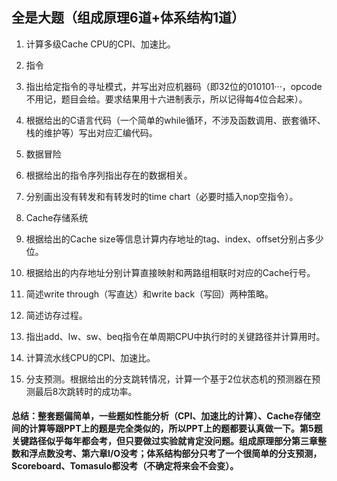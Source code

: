 ## 全是大题（组成原理6道+体系结构1道）

1. 计算多级Cache CPU的CPI、加速比。

2. 指令
  1. 指出给定指令的寻址模式，并写出对应机器码（即32位的010101···，opcode不用记，题目会给。要求结果用十六进制表示，所以记得每4位合起来）。
  2. 根据给出的C语言代码（一个简单的while循环，不涉及函数调用、嵌套循环、栈的维护等）写出对应汇编代码。

3. 数据冒险
  1. 根据给出的指令序列指出存在的数据相关。
  2. 分别画出没有转发和有转发时的time chart（必要时插入nop空指令）。

4. Cache存储系统
  1. 根据给出的Cache size等信息计算内存地址的tag、index、offset分别占多少位。
  2. 根据给出的内存地址分别计算直接映射和两路组相联时对应的Cache行号。
  3. 简述write through（写直达）和write back（写回）两种策略。
  4. 简述访存过程。

6. 指出add、lw、sw、beq指令在单周期CPU中执行时的关键路径并计算用时。

7. 计算流水线CPU的CPI、加速比。

8. 分支预测。根据给出的分支跳转情况，计算一个基于2位状态机的预测器在预测最后8次跳转时的成功率。


#### 总结：整套题偏简单，一些题如性能分析（CPI、加速比的计算）、Cache存储空间的计算等跟PPT上的题是完全类似的，所以PPT上的题都要认真做一下。第5题关键路径似乎每年都会考，但只要做过实验就肯定没问题。组成原理部分第三章整数和浮点数没考、第六章I/O没考；体系结构部分只考了一个很简单的分支预测，Scoreboard、Tomasulo都没考（不确定将来会不会变）。

